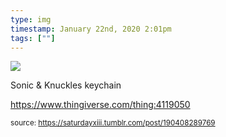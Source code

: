 ```yaml
---
type: img
timestamp: January 22nd, 2020 2:01pm
tags: [""]
---
```

<img src="https://saturdayxiii.github.io/media/media/190408289769.jpg"/>
                                                                                          
Sonic &amp; Knuckles keychain

<a href="https://www.thingiverse.com/thing:4119050" target="_blank">https://www.thingiverse.com/thing:4119050</a><br/>
 
                                    
                
                
                
                
                                
<small>source: https://saturdayxiii.tumblr.com/post/190408289769</small>